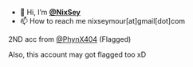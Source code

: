 - 👋 Hi, I’m [**@NixSey**](https://github.com/NixSey)
- 📫 How to reach me nixseymour[at]gmail[dot]com

2ND acc from [@PhynX404](https://github.com/PhynX404) (Flagged)

Also, this account may got flagged too xD
